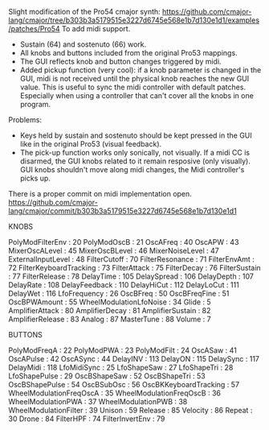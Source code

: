 Slight modification of the Pro54 cmajor synth: https://github.com/cmajor-lang/cmajor/tree/b303b3a5179515e3227d6745e568e1b7d130e1d1/examples/patches/Pro54
To add midi support.

- Sustain (64) and sostenuto (66) work.
- All knobs and buttons included from the original Pro53 mappings.
- The GUI reflects knob and button changes triggered by midi.
- Added pickup function (very cool): if a knob parameter is changed in the GUI, midi is not received until the physical knob reaches the new GUI value.
  This is useful to sync the midi controller with default patches. Especially when using a controller that can't cover all the knobs in one program.

Problems:
- Keys held by sustain and sostenuto should be kept pressed in the GUI like in the original Pro53 (visual feedback).
- The pick-up function works only sonically, not visually. If a midi CC is disarmed, the GUI knobs related to it remain resposive (only visually). GUI knobs shouldn't move along midi changes, the Midi controller's picks up.

There is a proper commit on midi implementation open. https://github.com/cmajor-lang/cmajor/commit/b303b3a5179515e3227d6745e568e1b7d130e1d1


KNOBS		
		
PolyModFilterEnv	:	20
PolyModOscB	:	21
OscAFreq	:	40
OscAPW	:	43
MixerOscALevel	:	45
MixerOscBLevel	:	46
MixerNoiseLevel	:	47
ExternalInputLevel	:	48
FilterCutoff	:	70
FilterResonance	:	71
FilterEnvAmt	:	72
FilterKeyboardTracking	:	73
FilterAttack	:	75
FilterDecay	:	76
FilterSustain	:	77
FilterRelease	:	78
DelayTime	:	105
DelaySpread	:	106
DelayDepth	:	107
DelayRate	:	108
DelayFeedback	:	110
DelayHiCut	:	112
DelayLoCut	:	111
DelayWet	:	116
LfoFrequency	:	26
OscBFreq	:	50
OscBFreqFine	:	51
OscBPWAmount	:	55
WheelModulationLfoNoise	:	34
Glide	:	5
AmplifierAttack	:	80
AmplifierDecay	:	81
AmplifierSustain	:	82
AmplifierRelease	:	83
Analog	:	87
MasterTune	:	88
Volume	:	7
		
BUTTONS		
		
PolyModFreqA	:	22
PolyModPWA	:	23
PolyModFilt	:	24
OscASaw	:	41
OscAPulse	:	42
OscASync	:	44
DelayINV	:	113
DelayON	:	115
DelaySync	:	117
DelayMidi	:	118
LfoMidiSync	:	25
LfoShapeSaw	:	27
LfoShapeTri	:	28
LfoShapePulse	:	29
OscBShapeSaw	:	52
OscBShapeTri	:	53
OscBShapePulse	:	54
OscBSubOsc	:	56
OscBKKeyboardTracking	:	57
WheelModulationFreqOscA	:	35
WheelModulationFreqOscB	:	36
WheelModulationPWA	:	37
WheelModulationPWB	:	38
WheelModulationFilter	:	39
Unison	:	59
Release	:	85
Velocity	:	86
Repeat	:	30
Drone	:	84
FilterHPF	:	74
FilterInvertEnv	:	79
